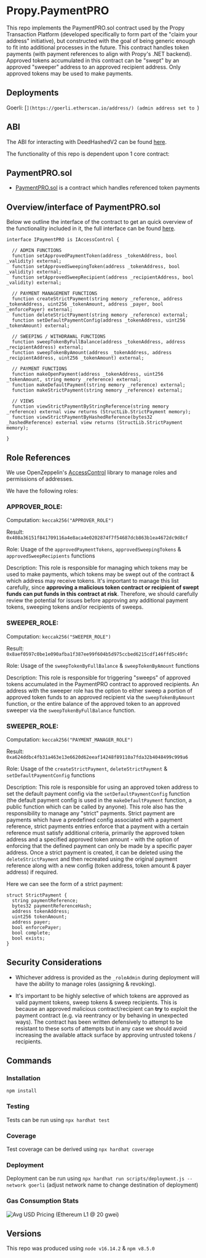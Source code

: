 # Propy.PaymentPRO

This repo implements the PaymentPRO.sol contract used by the Propy Transaction Platform (developed specifically to form part of the "claim your address" initiative), but constructed with the goal of being generic enough to fit into additional processes in the future. This contract handles token payments (with payment references to align with Propy's .NET backend). Approved tokens accumulated in this contract can be "swept" by an approved "sweeper" address to an approved recipient address. Only approved tokens may be used to make payments.

## Deployments

Goerli: [``](https://goerli.etherscan.io/address/) (admin address set to ``)

## ABI

The ABI for interacting with DeedHashedV2 can be found [here](https://github.com/Propy/Propy.PaymentPRO/blob/main/abi/PaymentPROABI.json).

The functionality of this repo is dependent upon 1 core contract:

## PaymentPRO.sol

- [PaymentPRO.sol](https://github.com/Propy/Propy.PaymentPRO/blob/main/contracts/PaymentPRO.sol) is a contract which handles referenced token payments

## Overview/interface of PaymentPRO.sol

Below we outline the interface of the contract to get an quick overview of the functionality included in it, the full interface can be found [here](https://github.com/Propy/Propy.PaymentPRO/blob/main/contracts/interfaces/IPaymentPRO.sol).

```solidity
interface IPaymentPRO is IAccessControl {

  // ADMIN FUNCTIONS
  function setApprovedPaymentToken(address _tokenAddress, bool _validity) external;
  function setApprovedSweepingToken(address _tokenAddress, bool _validity) external;
  function setApprovedSweepRecipient(address _recipientAddress, bool _validity) external;

  // PAYMENT MANAGEMENT FUNCTIONS
  function createStrictPayment(string memory _reference, address _tokenAddress, uint256 _tokenAmount, address _payer, bool _enforcePayer) external;
  function deleteStrictPayment(string memory _reference) external;
  function setDefaultPaymentConfig(address _tokenAddress, uint256 _tokenAmount) external;

  // SWEEPING / WITHDRAWAL FUNCTIONS
  function sweepTokenByFullBalance(address _tokenAddress, address _recipientAddress) external;
  function sweepTokenByAmount(address _tokenAddress, address _recipientAddress, uint256 _tokenAmount) external;

  // PAYMENT FUNCTIONS
  function makeOpenPayment(address _tokenAddress, uint256 _tokenAmount, string memory _reference) external;
  function makeDefaultPayment(string memory _reference) external;
  function makeStrictPayment(string memory _reference) external;

  // VIEWS
  function viewStrictPaymentByStringReference(string memory _reference) external view returns (StructLib.StrictPayment memory);
  function viewStrictPaymentByHashedReference(bytes32 _hashedReference) external view returns (StructLib.StrictPayment memory);

}
```

## Role References

We use OpenZeppelin's [AccessControl](https://docs.openzeppelin.com/contracts/4.x/access-control) library to manage roles and permissions of addresses.

We have the following roles:

### **APPROVER_ROLE**:

Computation: `keccak256("APPROVER_ROLE")`

Result: `0x408a36151f841709116a4e8aca4e0202874f7f54687dcb863b1ea4672dc9d8cf`

Role: Usage of the `approvedPaymentTokens`, `approvedSweepingTokens` & `approvedSweepRecipients` functions

Description: This role is responsible for managing which tokens may be used to make payments, which tokens may be swept out of the contract & which address may receive tokens. It's important to manage this list carefully, since **approving a malicious token contract or recipient of swept funds can put funds in this contract at risk**. Therefore, we should carefully review the potential for issues before approving any additional payment tokens, sweeping tokens and/or recipients of sweeps.

### **SWEEPER_ROLE**:

Computation: `keccak256("SWEEPER_ROLE")`

Result: `0x8aef0597c0be1e090afba1f387ee99f604b5d975ccbed6215cdf146ffd5c49fc`

Role: Usage of the `sweepTokenByFullBalance` & `sweepTokenByAmount` functions

Description: This role is responsible for triggering "sweeps" of approved tokens accumulated in the PaymentPRO contract to approved recipients. An address with the sweeper role has the option to either sweep a portion of approved token funds to an approved recipient via the `sweepTokenByAmount` function, or the entire balance of the approved token to an approved sweeper via the `sweepTokenByFullBalance` function.

### **SWEEPER_ROLE**:

Computation: `keccak256("PAYMENT_MANAGER_ROLE")`

Result: `0xa624ddbc4fb31a463e13e6620d62eeaf14248f89110a7fda32b4048499c999a6`

Role: Usage of the `createStrictPayment`, `deleteStrictPayment` & `setDefaultPaymentConfig` functions

Description: This role is responsible for using an approved token address to set the default payment config via the `setDefaultPaymentConfig` function (the default payment config is used in the `makeDefaultPayment` function, a public function which can be called by anyone). This role also has the responsibility to manage any "strict" payments. Strict payment are payments which have a predefined config associated with a payment reference, strict payments entries enforce that a payment with a certain reference must satisfy additional criteria, primarily the approved token address and a specified approved token amount - with the option of enforcing that the defined payment can only be made by a specific payer address. Once a strict payment is created, it can be deleted using the `deleteStrictPayment` and then recreated using the original payment reference along with a new config (token address, token amount & payer address) if required.

Here we can see the form of a strict payment:

```solidity
struct StrictPayment {
  string paymentReference;
  bytes32 paymentReferenceHash;
  address tokenAddress;
  uint256 tokenAmount;
  address payer;
  bool enforcePayer;
  bool complete;
  bool exists;
}
```

## Security Considerations

- Whichever address is provided as the `_roleAdmin` during deployment will have the ability to manage roles (assigning & revoking).

- It's important to be highly selective of which tokens are approved as valid payment tokens, sweep tokens & sweep recipients. This is because an approved malicious contract/recipient can **try** to exploit the payment contract (e.g. via reentrancy or by behaving in unexpected ways). The contract has been written defensively to attempt to be resistant to these sorts of attempts but in any case we should avoid increasing the available attack surface by approving untrusted tokens / recipients.

## Commands

### Installation

`npm install`

### Testing

Tests can be run using `npx hardhat test`

### Coverage

Test coverage can be derived using `npx hardhat coverage`

### Deployment

Deployment can be run using `npx hardhat run scripts/deployment.js --network goerli` (adjust network name to change destination of deployment)

### Gas Consumption Stats

![Avg USD Pricing (Ethereum L1 @ 20 gwei)](https://vagabond-public-storage.s3.eu-west-2.amazonaws.com/PaymentPRO-gas-estimates.png)

## Versions

This repo was produced using `node v16.14.2` & `npm v8.5.0`